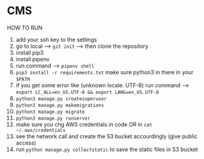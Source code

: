 # CMS

HOW TO RUN

1. add your ssh key to the settings
2. go to local --> `git init` --> then clone the repository
3. install pip3
4. install pipenv
5. run command --> `pipenv shell`
6. `pip3 install -r requirements.txt` make sure python3 in there in your `$PATH`
7. if you get some error like (unknown locale: UTF-8) run command --> `export LC_ALL=en_US.UTF-8 && export LANG=en_US.UTF-8`
8. `python3 manage.py createsuperuser`
9. `python3 manage.py makemigrations`
10. `python3 manage.py migrate`
11. `python3 manage.py runserver`
12. make sure you chg AWS credentials in code OR in `cat ~/.aws/credentials`
13. see the network call and create the S3 bucket accourdingly (give public access)
14. run `python manage.py collectstatic` to save the static files in S3 bucket

